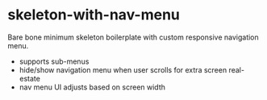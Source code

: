 # skeleton-with-nav-menu
Bare bone minimum skeleton boilerplate with custom responsive navigation menu.

- supports sub-menus
- hide/show navigation menu when user scrolls for extra screen real-estate
- nav menu UI adjusts based on screen width

